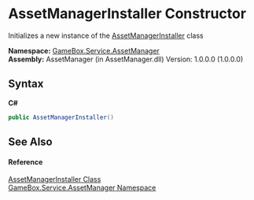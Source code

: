 # AssetManagerInstaller Constructor 
 

Initializes a new instance of the <a href="3b0dc182-8e01-01d2-0b32-ecdf2f8829a2">AssetManagerInstaller</a> class

**Namespace:**&nbsp;<a href="cc6873e1-22bd-dc21-74c4-6be6dc11bacf">GameBox.Service.AssetManager</a><br />**Assembly:**&nbsp;AssetManager (in AssetManager.dll) Version: 1.0.0.0 (1.0.0.0)

## Syntax

**C#**<br />
``` C#
public AssetManagerInstaller()
```


## See Also


#### Reference
<a href="3b0dc182-8e01-01d2-0b32-ecdf2f8829a2">AssetManagerInstaller Class</a><br /><a href="cc6873e1-22bd-dc21-74c4-6be6dc11bacf">GameBox.Service.AssetManager Namespace</a><br />